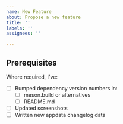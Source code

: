 ```yaml
---
name: New Feature
about: Propose a new feature
title: ''
labels: ''
assignees: ''

---
```


## Prerequisites

Where required, I've:
- [ ] Bumped dependency version numbers in:
    - [ ] meson.build or alternatives
    - [ ] README.md
- [ ] Updated screenshots
- [ ] Written new appdata changelog data
